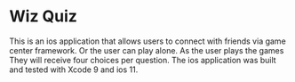 # Wiz Quiz

This is an ios application that allows users to connect with friends via game center framework.  Or the user can play alone.  As the user plays the games They will receive four choices per question.  The ios application was built and tested with Xcode 9 and ios 11.
